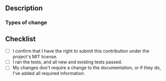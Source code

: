 <!--- Provide a general summary of your changes in the title. -->

## Description

<!--- Use this section to describe your changes. If your changes required
testing, include information about the testing environment and the tests you
ran. If your test fixes a bug reported in an issue, don't forget to include the
issue number. If your PR is still a work in progress, that's totally fine – just
include a note to let us know. -->

### Types of change

<!-- What type of change does your PR cover? Is it a bug fix, an enhancement
or new feature, or a change to the documentation? -->

## Checklist

<!--- Before you submit the PR, go over this checklist and make sure you can
tick off all the boxes. [] -> [x] -->

- [ ] I confirm that I have the right to submit this contribution under the project's MIT license.
- [ ] I ran the tests, and all new and existing tests passed.
- [ ] My changes don't require a change to the documentation, or if they do, I've added all required information.
